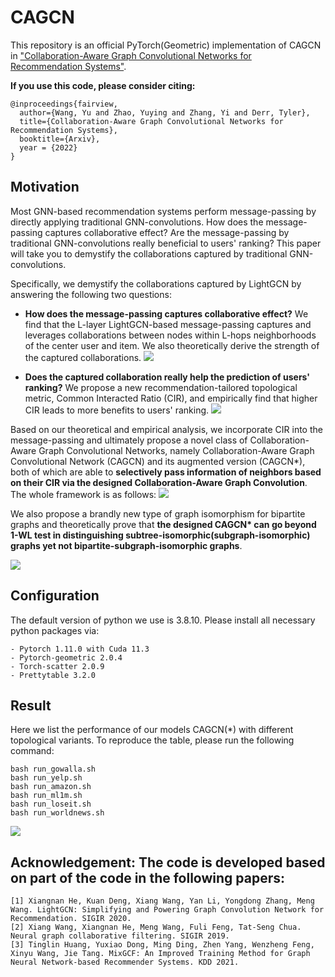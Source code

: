 # CAGCN
This repository is an official PyTorch(Geometric) implementation of CAGCN in ["Collaboration-Aware Graph Convolutional Networks for
Recommendation Systems"]().

**If you use this code, please consider citing:**
```linux
@inproceedings{fairview,
  author={Wang, Yu and Zhao, Yuying and Zhang, Yi and Derr, Tyler},
  title={Collaboration-Aware Graph Convolutional Networks for Recommendation Systems},
  booktitle={Arxiv},
  year = {2022}
}
```

## Motivation
Most GNN-based recommendation systems perform message-passing by directly applying traditional GNN-convolutions. How does the message-passing captures collaborative effect? Are the message-passing by traditional GNN-convolutions really beneficial to users' ranking? This paper will take you to demystify the collaborations captured by traditional GNN-convolutions.

Specifically, we demystify the collaborations captured by LightGCN by answering the following two questions:
- **How does the message-passing captures collaborative effect?** We find that the L-layer LightGCN-based message-passing captures and leverages collaborations between nodes within L-hops neighborhoods of the center user and item. We also theoretically derive the strength of the captured collaborations.
![](./img/collaboration.png)

- **Does the captured collaboration really help the prediction of users' ranking?** We propose a new recommendation-tailored topological metric, Common Interacted Ratio (CIR), and empirically find that higher CIR leads to more benefits to users' ranking.
![](./img/CIR.png)

Based on our theoretical and empirical analysis, we incorporate CIR into the message-passing and ultimately propose a novel class of Collaboration-Aware Graph Convolutional Networks, namely Collaboration-Aware Graph Convolutional Network (CAGCN) and its augmented version (CAGCN*), both of which are able to **selectively pass information of neighbors based on their CIR via the designed Collaboration-Aware Graph Convolution**. The whole framework is as follows:
![](./img/framework.png)


We also propose a brandly new type of graph isomorphism for bipartite graphs and theoretically prove that **the designed CAGCN\* can go beyond 1-WL test in distinguishing subtree-isomorphic(subgraph-isomorphic) graphs yet not bipartite-subgraph-isomorphic graphs**.

![](./img/isomorphism.png)


## Configuration
The default version of python we use is 3.8.10. Please install all necessary python packages via:
```linux
- Pytorch 1.11.0 with Cuda 11.3
- Pytorch-geometric 2.0.4
- Torch-scatter 2.0.9
- Prettytable 3.2.0
```

## Result
Here we list the performance of our models CAGCN(*) with different topological variants. To reproduce the table, please run the following command:
```linux
bash run_gowalla.sh
bash run_yelp.sh
bash run_amazon.sh
bash run_ml1m.sh
bash run_loseit.sh
bash run_worldnews.sh
```
![](./img/restable.png)

## Acknowledgement: The code is developed based on part of the code in the following papers:
```linux
[1] Xiangnan He, Kuan Deng, Xiang Wang, Yan Li, Yongdong Zhang, Meng Wang. LightGCN: Simplifying and Powering Graph Convolution Network for Recommendation. SIGIR 2020.
[2] Xiang Wang, Xiangnan He, Meng Wang, Fuli Feng, Tat-Seng Chua. Neural graph collaborative filtering. SIGIR 2019.
[3] Tinglin Huang, Yuxiao Dong, Ming Ding, Zhen Yang, Wenzheng Feng, Xinyu Wang, Jie Tang. MixGCF: An Improved Training Method for Graph Neural Network-based Recommender Systems. KDD 2021.
```
